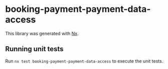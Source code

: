 # booking-payment-payment-data-access

This library was generated with [Nx](https://nx.dev).

## Running unit tests

Run `nx test booking-payment-payment-data-access` to execute the unit tests.
